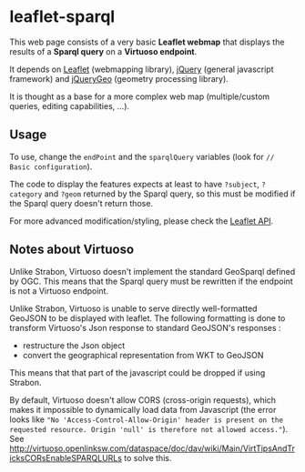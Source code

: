 # leaflet-sparql

This web page consists of a very basic **Leaflet webmap** that displays the results of a **Sparql query** on a **Virtuoso endpoint**.

It depends on [Leaflet](http://leafletjs.com/) (webmapping library), [jQuery](https://jquery.com/) (general javascript framework) and [jQueryGeo](http://jquerygeo.com/) (geometry processing library).

It is thought as a base for a more complex web map (multiple/custom queries, editing capabilities, ...).


## Usage

To use, change the `endPoint` and the `sparqlQuery` variables (look for `// Basic configuration`).

The code to display the features expects at least to have `?subject`, `?category` and `?geom` returned by the Sparql query, so this must be modified if the Sparql query doesn't return those.

For more advanced modification/styling, please check the [Leaflet API](http://leafletjs.com/).


## Notes about Virtuoso

Unlike Strabon, Virtuoso doesn't implement the standard GeoSparql defined by OGC. This means that the Sparql query must be rewritten if the endpoint is not a Virtuoso endpoint.

Unlike Strabon, Virtuoso is unable to serve directly well-formatted GeoJSON to be displayed with leaflet. The following formatting is done to transform Virtuoso's Json response to standard GeoJSON's responses :

- restructure the Json object
- convert the geographical representation from WKT to GeoJSON

This means that that part of the javascript could be dropped if using Strabon.

By default, Virtuoso doesn't allow CORS (cross-origin requests), which makes it impossible to dynamically load data from Javascript (the error looks like `"No 'Access-Control-Allow-Origin' header is present on the requested resource. Origin 'null' is therefore not allowed access."`). See http://virtuoso.openlinksw.com/dataspace/doc/dav/wiki/Main/VirtTipsAndTricksCORsEnableSPARQLURLs to solve this.